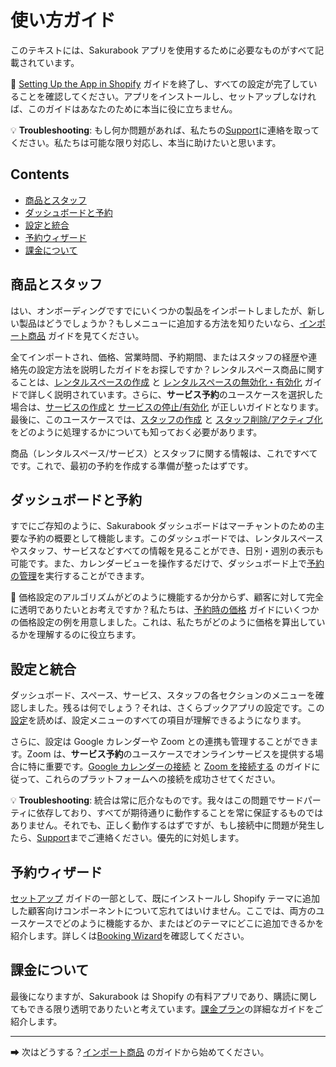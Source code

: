 # 使い方ガイド

このテキストには、Sakurabook アプリを使用するために必要なものがすべて記載されています。

📌 [Setting Up the App in Shopify](setting-up-the-app-in-shopify.md) ガイドを終了し、すべての設定が完了していることを確認してください。アプリをインストールし、セットアップしなければ、このガイドはあなたのために本当に役に立ちません。

💡 **Troubleshooting**: もし何か問題があれば、私たちの[Support](app.https://sakurabook.app/pages/support)に連絡を取ってください。私たちは可能な限り対応し、本当に助けたいと思います。

## Contents

- [商品とスタッフ](#商品とスタッフ)
- [ダッシュボードと予約](#ダッシュボードと予約)
- [設定と統合](#設定と統合)
- [予約ウィザード](#予約ウィザード)
- [課金について](#課金について)

## 商品とスタッフ

はい、オンボーディングですでにいくつかの製品をインポートしましたが、新しい製品はどうでしょうか？もしメニューに追加する方法を知りたいなら、[インポート商品](./import-product.md) ガイドを見てください。

全てインポートされ、価格、営業時間、予約期間、またはスタッフの経歴や連絡先の設定方法を説明したガイドをお探しですか？レンタルスペース商品に関することは、[レンタルスペースの作成](./create-rental-space.md) と [レンタルスペースの無効化・有効化](rental-space-de-activation.md) ガイドで詳しく説明されています。さらに、**サービス予約**のユースケースを選択した場合は、[サービスの作成](./create-service.md)と [サービスの停止/有効化](./service-de-activation.md) が正しいガイドとなります。最後に、このユースケースでは、[スタッフの作成](./create-staff.md) と [スタッフ削除/アクティブ化](./staff-de-activation.md) をどのように処理するかについても知っておく必要があります。

商品（レンタルスペース/サービス）とスタッフに関する情報は、これですべてです。これで、最初の予約を作成する準備が整ったはずです。

## ダッシュボードと予約

すでにご存知のように、Sakurabook ダッシュボードはマーチャントのための主要な予約の概要として機能します。このダッシュボードでは、レンタルスペースやスタッフ、サービスなどすべての情報を見ることができ、日別・週別の表示も可能です。また、カレンダービューを操作するだけで、ダッシュボード上で[予約の管理](./manage-bookings.md)を実行することができます。

💸 価格設定のアルゴリズムがどのように機能するか分からず、顧客に対して完全に透明でありたいとお考えですか？私たちは、[予約時の価格](./price-for-bookings.md) ガイドにいくつかの価格設定の例を用意しました。これは、私たちがどのように価格を算出しているかを理解するのに役立ちます。

## 設定と統合

ダッシュボード、スペース、サービス、スタッフの各セクションのメニューを確認しました。残るは何でしょう？それは、さくらブックアプリの設定です。この[設定](./settings.md)を読めば、設定メニューのすべての項目が理解できるようになります。

さらに、設定は Google カレンダーや Zoom との連携も管理することができます。Zoom は、**サービス予約**のユースケースでオンラインサービスを提供する場合に特に重要です。[Google カレンダーの接続](./connect-google-calendar.md) と [Zoom を接続する](./connect-zoom.md) のガイドに従って、これらのプラットフォームへの接続を成功させてください。

💡 **Troubleshooting**: 統合は常に厄介なものです。我々はこの問題でサードパーティに依存しており、すべてが期待通りに動作することを常に保証するものではありません。それでも、正しく動作するはずですが、もし接続中に問題が発生したら、[Support](https://app.sakurabook.app/pages/support)までご連絡ください。優先的に対処します。

## 予約ウィザード

[セットアップ](./setting-up-the-app-in-shopify.md) ガイドの一部として、既にインストールし Shopify テーマに追加した顧客向けコンポーネントについて忘れてはいけません。ここでは、両方のユースケースでどのように機能するか、またはどのテーマにどこに追加できるかを紹介します。詳しくは[Booking Wizard](./booking-wizard.md)を確認してください。

## 課金について

最後になりますが、Sakurabook は Shopify の有料アプリであり、購読に関してもできる限り透明でありたいと考えています。[課金プラン](./billing-plans.md)の詳細なガイドをご紹介します。

---

➡ 次はどうする？[インポート商品](./import-product.md) のガイドから始めてください。
